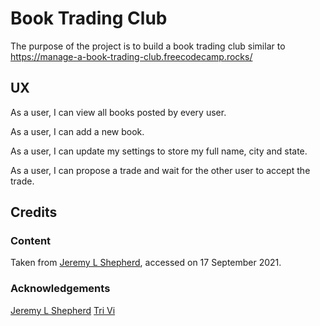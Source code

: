 # Book Trading Club

The purpose of the project is to build a book trading club similar to https://manage-a-book-trading-club.freecodecamp.rocks/

## UX

As a user, I can view all books posted by every user.

As a user, I can add a new book.

As a user, I can update my settings to store my full name, city and state.

As a user, I can propose a trade and wait for the other user to accept the trade.

## Credits

### Content

Taken from [Jeremy L Shepherd](https://github.com/jeremylshepherd), accessed on 17 September 2021.

### Acknowledgements

[Jeremy L Shepherd](https://jeremylshepherd.io/598a63ca1a426b0012850853)
[Tri Vi](https://github.com/triminhvi/Book_Trading_Club)
